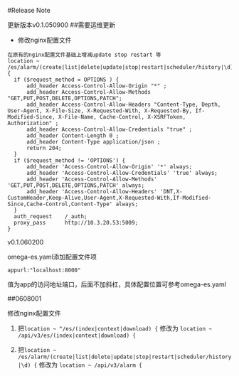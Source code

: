 #Release Note

更新版本v0.1.050900
##需要运维更新
 * 修改nginx配置文件
```
在原有的nginx配置文件基础上增减update stop restart 等
location ~ /es/alarm/(create|list|delete|update|stop|restart|scheduler/history|\d) {
  if ($request_method = OPTIONS ) {
      add_header Access-Control-Allow-Origin "*" ;
      add_header Access-Control-Allow-Methods "GET,PUT,POST,DELETE,OPTIONS,PATCH";
      add_header Access-Control-Allow-Headers "Content-Type, Depth, User-Agent, X-File-Size, X-Requested-With, X-Requested-By, If-Modified-Since, X-File-Name, Cache-Control, X-XSRFToken, Authorization" ;
      add_header Access-Control-Allow-Credentials "true" ;
      add_header Content-Length 0 ;
      add_header Content-Type application/json ;
      return 204;
  }
  if ($request_method != 'OPTIONS') {
      add_header 'Access-Control-Allow-Origin' '*' always;
      add_header 'Access-Control-Allow-Credentials' 'true' always;
      add_header 'Access-Control-Allow-Methods' 'GET,PUT,POST,DELETE,OPTIONS,PATCH' always;
      add_header 'Access-Control-Allow-Headers' 'DNT,X-CustomHeader,Keep-Alive,User-Agent,X-Requested-With,If-Modified-Since,Cache-Control,Content-Type' always;
  }
  auth_request    /_auth;
  proxy_pass      http://10.3.20.53:5009;
}
```

v0.1.060200

omega-es.yaml添加配置文件项

`appurl:"localhost:8000"`

值为app的访问地址端口，后面不加斜杠，具体配置位置可参考omega-es.yaml

##0608001

修改nginx配置文件

1. 把`location ~ ^/es/(index|context|download) {`   修改为
`location ~ /api/v3/es/(index|context|download) {`

2. 把`location ~ /es/alarm/(create|list|delete|update|stop|restart|scheduler/history|\d) {` 修改为
`location ~ /api/v3/alarm {`


